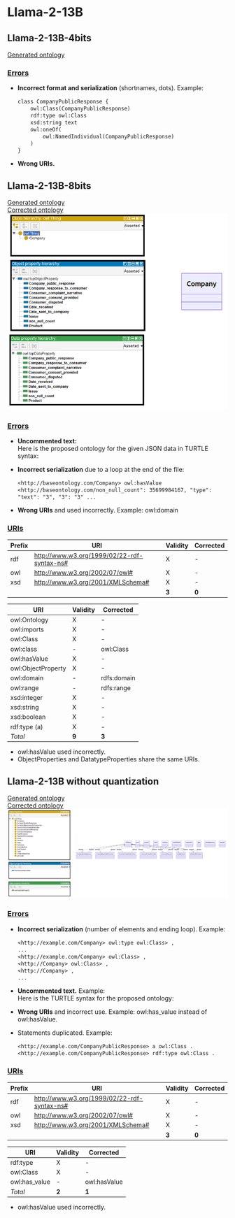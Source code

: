# Llama-2-13B

## Llama-2-13B-4bits

[Generated ontology](./4bits_ontology.txt)


### [Errors](./ontology_4bits_notes.txt)

-   **Incorrect format and serialization** (shortnames, dots). Example:
    ```
    class CompanyPublicResponse {
        owl:Class(CompanyPublicResponse)
        rdf:type owl:Class
        xsd:string text
        owl:oneOf(
            owl:NamedIndividual(CompanyPublicResponse)
        )
    }
    ```

-   **Wrong URIs.**


## Llama-2-13B-8bits

[Generated ontology](./8bits_ontology.txt) 
<br>
[Corrected ontology](./8bits_ontology_corrected.txt)
<br>
![](./8bits_ontology_corrected.png)


### [Errors](./ontology_8bits_notes.txt)

-   **Uncommented text:** <br>
    Here is the proposed ontology for the given JSON data in TURTLE syntax:

-   **Incorrect serialization** due to a loop at the end of the file:
    ```
    <http://baseontology.com/Company> owl:hasValue <http://baseontology.com/non_null_count": 35699984167, "type": "text": "3", "3": "3" ...
    ```

-   **Wrong URIs** and used incorrectly. Example: owl:domain


### [URIs](./ontology_8bits_URIs.xlsx)

| Prefix | URI                                         | Validity | Corrected |
|--------|---------------------------------------------|----------|-----------|
| rdf    | http://www.w3.org/1999/02/22-rdf-syntax-ns# | X        | -         |
| owl    | http://www.w3.org/2002/07/owl#              | X        | -         |
| xsd    | http://www.w3.org/2001/XMLSchema#           | X        | -         |
|        |                                             | **3**    | **0**     |

| URI                | Validity | Corrected   |
|--------------------|----------|-------------|
| owl:Ontology       | X        | -           |
| owl:imports        | X        | -           |
| owl:Class          | X        | -           |
| owl:class          | -        | owl:Class   |
| owl:hasValue       | X        | -           |
| owl:ObjectProperty | X        | -           |
| owl:domain         | -        | rdfs:domain |
| owl:range          | -        | rdfs:range  |
| xsd:integer        | X        | -           |
| xsd:string         | X        | -           |
| xsd:boolean        | X        | -           |
| rdf:type (a)       | X        | -           |
| *Total*            | **9**    | **3**       |

-   owl:hasValue used incorrectly.
-   ObjectProperties and DatatypeProperties share the same URIs.



## Llama-2-13B without quantization

[Generated ontology](./all_ontology.txt)
<br>
[Corrected ontology](./all_ontology_corrected.txt)
<br>
![](./all_ontology_corrected.png)


### [Errors](./ontology_all_notes.txt)

-   **Incorrect serialization** (number of elements and ending loop). Example: 
    ```
    <http://example.com/Company> owl:type owl:Class> ,
    ...
    <http://example.com/Company> owl:Class> , 
    <http://Company> owl:Class> , 
    <http://Company> , 
    ...
    ```
    
-   **Uncommented text.** Example: <br>
    Here is the TURTLE syntax for the proposed ontology:

-   **Wrong URIs** and incorrect use. Example: owl:has_value instead of owl:hasValue.

-   Statements duplicated. Example: <br>
    ```
    <http://example.com/CompanyPublicResponse> a owl:Class .
    <http://example.com/CompanyPublicResponse> rdf:type owl:Class .
    ```


### [URIs](./ontology_all_URIs.xlsx)

| Prefix | URI                                         | Validity | Corrected |
|--------|---------------------------------------------|----------|-----------|
| rdf    | http://www.w3.org/1999/02/22-rdf-syntax-ns# | X        | -         |
| owl    | http://www.w3.org/2002/07/owl#              | X        | -         |
| xsd    | http://www.w3.org/2001/XMLSchema#           | X        | -         |
|        |                                             | **3**    | **0**     |

| URI           | Validity | Corrected    |
|---------------|---------|---------------|
| rdf:type      | X       | -             |
| owl:Class     | X       | -             |
| owl:has_value | -       | owl:hasValue  |
| *Total*       | **2**   | **1**         |

-   owl:hasValue used incorrectly.